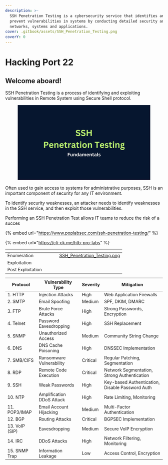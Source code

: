 ```yaml
---
description: >-
  SSH Penetration Testing is a cybersecurity service that identifies and helps
  prevent vulnerabilities in systems by conducting detailed security analyses of
  networks, systems and applications.
cover: .gitbook/assets/SSH_Penetration_Testing.png
coverY: 0
---
```


# Hacking Port 22

## Welcome aboard!

SSH Penetration Testing is a process of identifying and exploiting vulnerabilities in Remote System using Secure Shell protocol.&#x20;

<figure><img src=".gitbook/assets/SSH  Penetration Testing.jpg" alt=""><figcaption></figcaption></figure>

Often used to gain access to systems for administrative purposes, SSH is an important component of security for any IT environment.&#x20;

To identify security weaknesses, an attacker needs to identify weaknesses in the SSH service, and then exploit those vulnerabilities.&#x20;

Performing an SSH Penetration Test allows IT teams to reduce the risk of a succes

{% embed url="https://www.poplabsec.com/ssh-penetration-testing/" %}

{% embed url="https://cli-ck.me/htb-pro-labs" %}

<table data-card-size="large" data-view="cards"><thead><tr><th></th><th></th><th></th><th data-type="content-ref"></th><th data-hidden data-card-cover data-type="files"></th></tr></thead><tbody><tr><td>Enumeration</td><td></td><td></td><td></td><td><a href=".gitbook/assets/SSH_Penetration_Testing.png">SSH_Penetration_Testing.png</a></td></tr><tr><td>Exploitation</td><td></td><td></td><td></td><td></td></tr><tr><td>Post Exploitation</td><td></td><td></td><td></td><td></td></tr></tbody></table>



<table data-full-width="true"><thead><tr><th>Protocol</th><th>Vulnerability Type</th><th>Severity</th><th>Mitigation</th></tr></thead><tbody><tr><td>1. HTTP</td><td>Injection Attacks</td><td>High</td><td>Web Application Firewalls</td></tr><tr><td>2. SMTP</td><td>Email Spoofing</td><td>Medium</td><td>SPF, DKIM, DMARC</td></tr><tr><td>3. FTP</td><td>Brute Force Attacks</td><td>High</td><td>Strong Passwords, Encryption</td></tr><tr><td>4. Telnet</td><td>Password Eavesdropping</td><td>High</td><td>SSH Replacement</td></tr><tr><td>5. SNMP</td><td>Unauthorized Access</td><td>Medium</td><td>Community String Change</td></tr><tr><td>6. DNS</td><td>DNS Cache Poisoning</td><td>High</td><td>DNSSEC Implementation</td></tr><tr><td>7. SMB/CIFS</td><td>Ransomware Vulnerability</td><td>Critical</td><td>Regular Patching, Segmentation</td></tr><tr><td>8. RDP</td><td>Remote Code Execution</td><td>Critical</td><td>Network Segmentation, Strong Authentication</td></tr><tr><td>9. SSH</td><td>Weak Passwords</td><td>High</td><td>Key-based Authentication, Disable Password Auth</td></tr><tr><td>10. NTP</td><td>Amplification DDoS Attack</td><td>High</td><td>Rate Limiting, Monitoring</td></tr><tr><td>11. POP3/IMAP</td><td>Email Account Hijacking</td><td>Medium</td><td>Multi-Factor Authentication</td></tr><tr><td>12. BGP</td><td>Routing Attacks</td><td>Critical</td><td>BGPSEC Implementation</td></tr><tr><td>13. VoIP (SIP)</td><td>Eavesdropping</td><td>Medium</td><td>Secure VoIP Encryption</td></tr><tr><td>14. IRC</td><td>DDoS Attacks</td><td>High</td><td>Network Filtering, Monitoring</td></tr><tr><td>15. SNMP Trap</td><td>Information Leakage</td><td>Low</td><td>Access Control, Encryption</td></tr></tbody></table>

